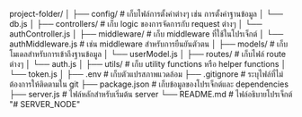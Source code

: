 project-folder/
│
├── config/                 # เก็บไฟล์การตั้งค่าต่างๆ เช่น การตั้งค่าฐานข้อมูล
│   └── db.js
│
├── controllers/            # เก็บ logic ของการจัดการกับ request ต่างๆ
│   └── authController.js
│
├── middleware/             # เก็บ middleware ที่ใช้ในโปรเจ็กต์
│   └── authMiddleware.js   # เช่น middleware สำหรับการยืนยันตัวตน
│
├── models/                 # เก็บโมเดลสำหรับการเข้าถึงฐานข้อมูล
│   └── userModel.js
│
├── routes/                 # เก็บไฟล์ route ต่างๆ
│   └── auth.js
│
├── utils/                  # เก็บ utility functions หรือ helper functions
│   └── token.js
│
├── .env                    # เก็บตัวแปรสภาพแวดล้อม
├── .gitignore              # ระบุไฟล์ที่ไม่ต้องการให้ติดตามใน git
├── package.json            # เก็บข้อมูลของโปรเจ็กต์และ dependencies
├── server.js               # ไฟล์หลักสำหรับเริ่มต้น server
└── README.md               # ไฟล์อธิบายโปรเจ็กต์
"# SERVER_NODE" 
